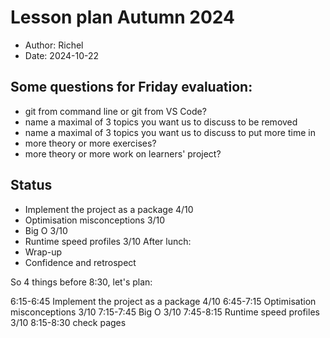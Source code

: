 # Lesson plan Autumn 2024

- Author: Richel
- Date: 2024-10-22

## Some questions for Friday evaluation:

- git from command line or git from VS Code?
- name a maximal of 3 topics you want us to discuss to be removed
- name a maximal of 3 topics you want us to discuss to put more time in
- more theory or more exercises?
- more theory or more work on learners' project?

## Status

- Implement the project as a package 4/10
- Optimisation misconceptions 3/10
- Big O 3/10
- Runtime speed profiles 3/10
After lunch:
- Wrap-up
- Confidence and retrospect

So 4 things before 8:30, let's plan:

6:15-6:45 Implement the project as a package 4/10
6:45-7:15 Optimisation misconceptions 3/10
7:15-7:45 Big O 3/10
7:45-8:15 Runtime speed profiles 3/10
8:15-8:30 check pages



